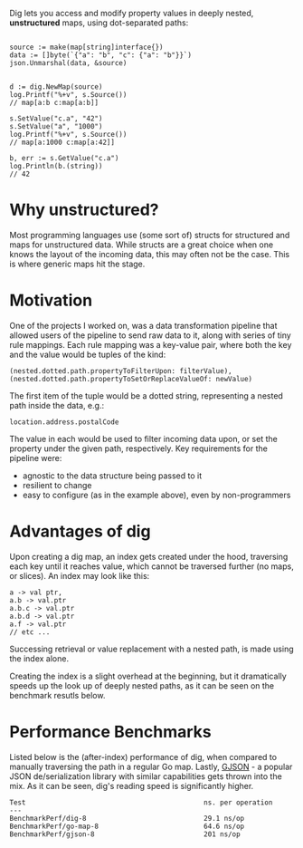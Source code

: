 Dig lets you access and modify property values in deeply nested, **unstructured** maps, using dot-separated paths:

```golang

source := make(map[string]interface{})
data := []byte(`{"a": "b", "c": {"a": "b"}}`)
json.Unmarshal(data, &source)


d := dig.NewMap(source)
log.Printf("%+v", s.Source())
// map[a:b c:map[a:b]]

s.SetValue("c.a", "42")
s.SetValue("a", "1000")
log.Printf("%+v", s.Source())
// map[a:1000 c:map[a:42]]

b, err := s.GetValue("c.a")
log.Println(b.(string))
// 42
```

# Why unstructured?

Most programming languages use (some sort of) structs for structured and maps for unstructured data. While structs are a great choice when one knows the layout of the incoming data, this may often not be the case. This is where generic maps hit the stage.

# Motivation

One of the projects I worked on, was a data transformation pipeline that allowed users of the pipeline to send raw data to it, along with series of tiny rule mappings. Each rule mapping was a key-value pair, where both the key and the value would be tuples of the kind:

```
(nested.dotted.path.propertyToFilterUpon: filterValue), (nested.dotted.path.propertyToSetOrReplaceValueOf: newValue)
```

The first item of the tuple would be a dotted string, representing a nested path inside the data, e.g.:

```
location.address.postalCode
```

The value in each would be used to filter incoming data upon, or set the property under the given path, respectively. Key requirements for the pipeline were:

- agnostic to the data structure being passed to it
- resilient to change
- easy to configure (as in the example above), even by non-programmers

# Advantages of dig

Upon creating a dig map, an index gets created under the hood, traversing each key until it reaches value, which cannot be traversed further (no maps, or slices).
An index may look like this:

```
a -> val ptr,
a.b -> val.ptr
a.b.c -> val.ptr
a.b.d -> val.ptr
a.f -> val.ptr
// etc ...
```

Successing retrieval or value replacement with a nested path, is made using the index alone.

Creating the index is a slight overhead at the beginning, but it dramatically speeds up the look up of deeply nested paths, as it can be seen on the benchmark resutls below.

# Performance Benchmarks

Listed below is the (after-index) performance of dig, when compared to manually traversing the path in a regular Go map. Lastly, [GJSON](https://github.com/tidwall/gjson) - a popular JSON de/serialization library with similar capabilities gets thrown into the mix. As it can be seen, dig's reading speed is significantly higher.

```
Test                                            ns. per operation
---
BenchmarkPerf/dig-8                             29.1 ns/op
BenchmarkPerf/go-map-8                          64.6 ns/op
BenchmarkPerf/gjson-8                           201 ns/op
```
